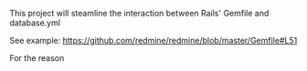 This project will steamline the interaction between Rails' Gemfile and database.yml

See example: https://github.com/redmine/redmine/blob/master/Gemfile#L51

For the reason